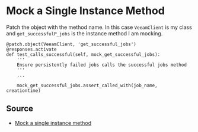 # Mock a Single Instance Method

Patch the object with the method name. In this case `VeeamClient` is my class and `get_successfulP_jobs` is the instance method I am mocking.

    @patch.object(VeeamClient, 'get_successful_jobs')
    @responses.activate
    def test_calls_successful(self, mock_get_successful_jobs):
        '''
        Ensure persistently failed jobs calls the successful jobs method
        '''
        ...
        
        mock_get_successful_jobs.assert_called_with(job_name, creationtime)

## Source

* [Mock a single instance method](https://stackoverflow.com/questions/8469680/using-mock-patch-to-mock-an-instance-method)


